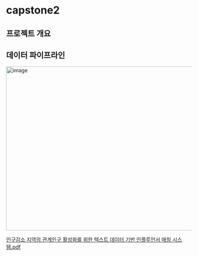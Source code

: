 # capstone2

## 프로젝트 개요


## 데이터 파이프라인
<img width="1074" height="446" alt="image" src="https://github.com/user-attachments/assets/6e013912-a505-4681-bbf8-52bf19ee1cff" />




[인구감소 지역의 관계인구 활성화를 위한 텍스트 데이터 기반 인플루언서 매칭 시스템.pdf](https://github.com/user-attachments/files/21309880/default.pdf)
